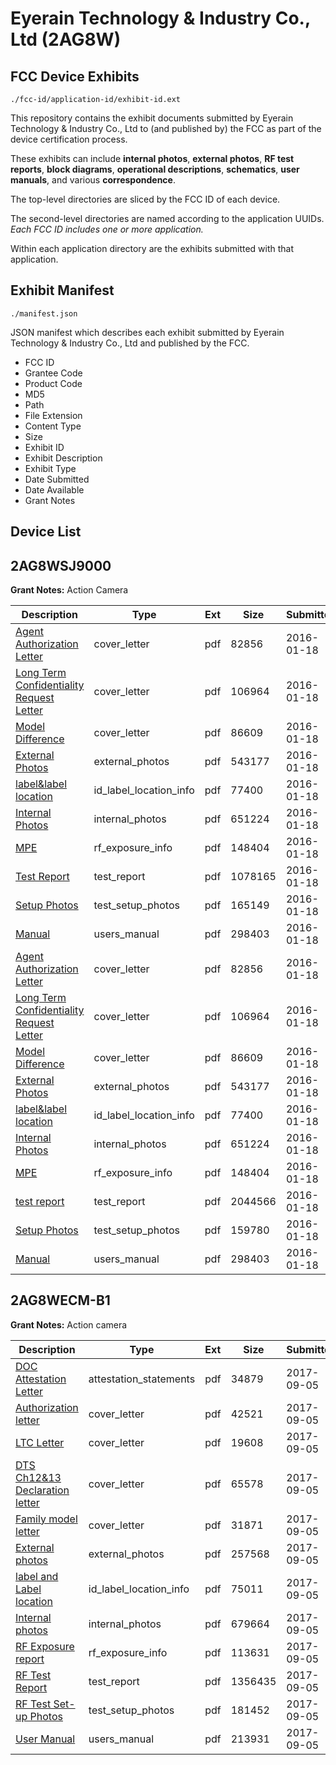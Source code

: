 # Eyerain Technology & Industry Co., Ltd (2AG8W)
## FCC Device Exhibits

```
./fcc-id/application-id/exhibit-id.ext
```

This repository contains the exhibit documents submitted by Eyerain Technology & Industry Co., Ltd to (and published by) the FCC as part of the device certification process.

These exhibits can include **internal photos**, **external photos**, **RF test reports**, **block diagrams**, **operational descriptions**, **schematics**, **user manuals**, and various **correspondence**.

The top-level directories are sliced by the FCC ID of each device.

The second-level directories are named according to the application UUIDs. *Each FCC ID includes one or more application.*

Within each application directory are the exhibits submitted with that application. 

## Exhibit Manifest

```
./manifest.json
```

JSON manifest which describes each exhibit submitted by Eyerain Technology & Industry Co., Ltd and published by the FCC.

- FCC ID
- Grantee Code
- Product Code
- MD5
- Path
- File Extension
- Content Type
- Size
- Exhibit ID
- Exhibit Description
- Exhibit Type
- Date Submitted
- Date Available
- Grant Notes

## Device List
## 2AG8WSJ9000
**Grant Notes:** Action Camera

| Description | Type | Ext | Size | Submitted | Available |
| ----------- | ---- | --- | ---- | --------- | --------- |
| [Agent Authorization Letter](2AG8WSJ9000/37686e5d4c2f7ca0dd84c0e28f578d30/2876132.pdf) | cover_letter | pdf | 82856 | 2016-01-18 | 2016-01-18 |
| [Long Term Confidentiality Request Letter](2AG8WSJ9000/37686e5d4c2f7ca0dd84c0e28f578d30/2876138.pdf) | cover_letter | pdf | 106964 | 2016-01-18 | 2016-01-18 |
| [Model Difference](2AG8WSJ9000/37686e5d4c2f7ca0dd84c0e28f578d30/2876140.pdf) | cover_letter | pdf | 86609 | 2016-01-18 | 2016-01-18 |
| [External Photos](2AG8WSJ9000/37686e5d4c2f7ca0dd84c0e28f578d30/2876135.pdf) | external_photos | pdf | 543177 | 2016-01-18 | 2016-01-18 |
| [label&label location](2AG8WSJ9000/37686e5d4c2f7ca0dd84c0e28f578d30/2876137.pdf) | id_label_location_info | pdf | 77400 | 2016-01-18 | 2016-01-18 |
| [Internal Photos](2AG8WSJ9000/37686e5d4c2f7ca0dd84c0e28f578d30/2876136.pdf) | internal_photos | pdf | 651224 | 2016-01-18 | 2016-01-18 |
| [MPE](2AG8WSJ9000/37686e5d4c2f7ca0dd84c0e28f578d30/2876141.pdf) | rf_exposure_info | pdf | 148404 | 2016-01-18 | 2016-01-18 |
| [Test Report](2AG8WSJ9000/37686e5d4c2f7ca0dd84c0e28f578d30/2876169.pdf) | test_report | pdf | 1078165 | 2016-01-18 | 2016-01-18 |
| [Setup Photos](2AG8WSJ9000/37686e5d4c2f7ca0dd84c0e28f578d30/2876180.pdf) | test_setup_photos | pdf | 165149 | 2016-01-18 | 2016-01-18 |
| [Manual](2AG8WSJ9000/37686e5d4c2f7ca0dd84c0e28f578d30/2876139.pdf) | users_manual | pdf | 298403 | 2016-01-18 | 2016-01-18 |
| [Agent Authorization Letter](2AG8WSJ9000/215581cd99ad7f849149853878570fe9/2876132.pdf) | cover_letter | pdf | 82856 | 2016-01-18 | 2016-01-18 |
| [Long Term Confidentiality Request Letter](2AG8WSJ9000/215581cd99ad7f849149853878570fe9/2876138.pdf) | cover_letter | pdf | 106964 | 2016-01-18 | 2016-01-18 |
| [Model Difference](2AG8WSJ9000/215581cd99ad7f849149853878570fe9/2876140.pdf) | cover_letter | pdf | 86609 | 2016-01-18 | 2016-01-18 |
| [External Photos](2AG8WSJ9000/215581cd99ad7f849149853878570fe9/2876135.pdf) | external_photos | pdf | 543177 | 2016-01-18 | 2016-01-18 |
| [label&label location](2AG8WSJ9000/215581cd99ad7f849149853878570fe9/2876137.pdf) | id_label_location_info | pdf | 77400 | 2016-01-18 | 2016-01-18 |
| [Internal Photos](2AG8WSJ9000/215581cd99ad7f849149853878570fe9/2876136.pdf) | internal_photos | pdf | 651224 | 2016-01-18 | 2016-01-18 |
| [MPE](2AG8WSJ9000/215581cd99ad7f849149853878570fe9/2876141.pdf) | rf_exposure_info | pdf | 148404 | 2016-01-18 | 2016-01-18 |
| [test report](2AG8WSJ9000/215581cd99ad7f849149853878570fe9/2876133.pdf) | test_report | pdf | 2044566 | 2016-01-18 | 2016-01-18 |
| [Setup Photos](2AG8WSJ9000/215581cd99ad7f849149853878570fe9/2876144.pdf) | test_setup_photos | pdf | 159780 | 2016-01-18 | 2016-01-18 |
| [Manual](2AG8WSJ9000/215581cd99ad7f849149853878570fe9/2876139.pdf) | users_manual | pdf | 298403 | 2016-01-18 | 2016-01-18 |
## 2AG8WECM-B1
**Grant Notes:** Action camera

| Description | Type | Ext | Size | Submitted | Available |
| ----------- | ---- | --- | ---- | --------- | --------- |
| [DOC Attestation Letter](2AG8WECM-B1/eb00569aaad19e231942be4d0c493e69/3543523.pdf) | attestation_statements | pdf | 34879 | 2017-09-05 | 2017-09-05 |
| [Authorization letter](2AG8WECM-B1/eb00569aaad19e231942be4d0c493e69/3543525.pdf) | cover_letter | pdf | 42521 | 2017-09-05 | 2017-09-05 |
| [LTC Letter](2AG8WECM-B1/eb00569aaad19e231942be4d0c493e69/3543526.pdf) | cover_letter | pdf | 19608 | 2017-09-05 | 2017-09-05 |
| [DTS Ch12&13 Declaration letter](2AG8WECM-B1/eb00569aaad19e231942be4d0c493e69/3543527.pdf) | cover_letter | pdf | 65578 | 2017-09-05 | 2017-09-05 |
| [Family model letter](2AG8WECM-B1/eb00569aaad19e231942be4d0c493e69/3543528.pdf) | cover_letter | pdf | 31871 | 2017-09-05 | 2017-09-05 |
| [External photos](2AG8WECM-B1/eb00569aaad19e231942be4d0c493e69/3543529.pdf) | external_photos | pdf | 257568 | 2017-09-05 | 2017-09-05 |
| [label and Label location](2AG8WECM-B1/eb00569aaad19e231942be4d0c493e69/3543530.pdf) | id_label_location_info | pdf | 75011 | 2017-09-05 | 2017-09-05 |
| [Internal photos](2AG8WECM-B1/eb00569aaad19e231942be4d0c493e69/3543531.pdf) | internal_photos | pdf | 679664 | 2017-09-05 | 2017-09-05 |
| [RF Exposure report](2AG8WECM-B1/eb00569aaad19e231942be4d0c493e69/3543533.pdf) | rf_exposure_info | pdf | 113631 | 2017-09-05 | 2017-09-05 |
| [RF Test Report](2AG8WECM-B1/eb00569aaad19e231942be4d0c493e69/3543536.pdf) | test_report | pdf | 1356435 | 2017-09-05 | 2017-09-05 |
| [RF Test Set-up Photos](2AG8WECM-B1/eb00569aaad19e231942be4d0c493e69/3543537.pdf) | test_setup_photos | pdf | 181452 | 2017-09-05 | 2017-09-05 |
| [User Manual](2AG8WECM-B1/eb00569aaad19e231942be4d0c493e69/3543535.pdf) | users_manual | pdf | 213931 | 2017-09-05 | 2017-09-05 |
